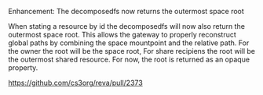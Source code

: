 Enhancement: The decomposedfs now returns the outermost space root

When stating a resource by id the decomposedfs will now also return the outermost space root. This allows the gateway to properly reconstruct global paths by combining the space mountpoint and the relative path.
For the owner the root will be the space root, For share recipiens the root will be the outermost shared resource. For now, the root is returned as an opaque property.

https://github.com/cs3org/reva/pull/2373
